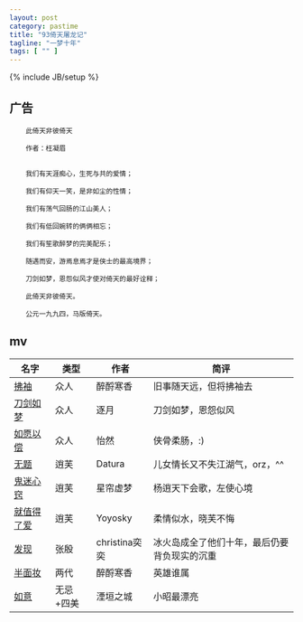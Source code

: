 ```yaml
---
layout: post
category: pastime
title: "93倚天屠龙记"
tagline: "一梦十年"
tags: [ "" ] 
---
```

{% include JB/setup %}

## 广告

        此倚天非彼倚天
        
        作者：枉凝眉
        
        
        我们有天涯痴心，生死与共的爱情；
        
        我们有仰天一笑，是非如尘的性情；
        
        我们有荡气回肠的江山美人；
        
        我们有低回婉转的俩俩相忘；
        
        我们有笙歌醉梦的完美配乐；
        
        随遇而安，游焉息焉才是侠士的最高境界；
        
        刀剑如梦，恩怨似风才使对倚天的最好诠释；
        
        此倚天非彼倚天。
        
        公元一九九四，马版倚天。

## mv

| 名字 | 类型 | 作者 | 简评 |
| ---- | ---- | ---- | ---- |
| [拂袖](http://www.tudou.com/programs/view/5SfbhKoYyoQ/) | 众人 | 醉酹寒香 | 旧事随天远，但将拂袖去
| [刀剑如梦](http://www.56.com/w88/play_album-aid-904050_vid-MTMzMTQxNDc.html) | 众人 | 逐月 | 刀剑如梦，恩怨似风
| [如愿以偿](http://www.tudou.com/programs/view/uvCPWSd1VcA/) | 众人 | 怡然 | 侠骨柔肠，:)
| [无题](http://www.tudou.com/programs/view/zuhrnb9X-ro/) | 逍芙 | Datura | 儿女情长又不失江湖气，orz，^^ |
| [鬼迷心窍](http://www.tudou.com/programs/view/Udv95cEgav0/) | 逍芙 | 星帘虚梦 | 杨逍天下会歌，左使心境
| [就值得了爱](http://www.tudou.com/programs/view/5Arsyc4PJYY/) | 逍芙 | Yoyosky | 柔情似水，晓芙不悔
| [发现](http://www.tudou.com/programs/view/EBAgd6wUjkU/) | 张殷 | christina奕奕 | 冰火岛成全了他们十年，最后仍要背负现实的沉重
| [半面妆](http://www.tudou.com/programs/view/xcbxnFKHkJM/) | 两代 | 醉酹寒香 | 英雄谁属
| [如意](http://www.tudou.com/programs/view/JhlNZZIIfJM/) | 无忌+四美 | 湮垣之城 | 小昭最漂亮
